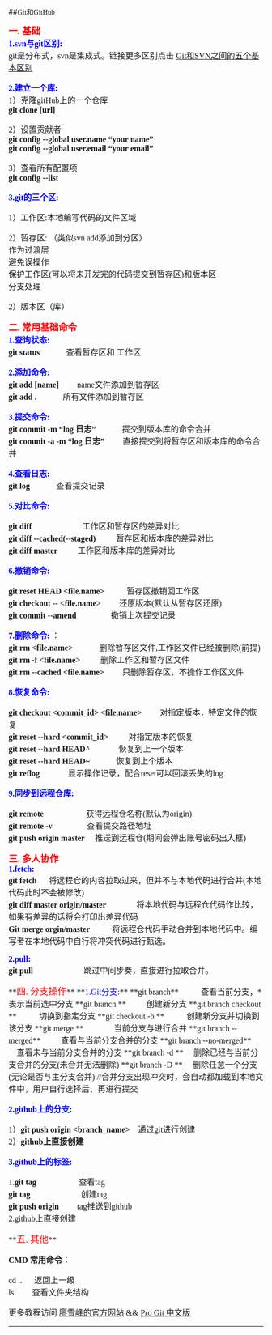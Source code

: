 ##<font face="微软雅黑">Git和GitHub

**<font size="4" color="red" >一. 基础</font>**  
<font size="3"> **<font size="3" color="blue">1.svn与git区别:</font>**  
git是分布式，svn是集成式。链接更多区别点击 [Git和SVN之间的五个基本区别](http://blog.jobbole.com/31444/)

<font size="3"> **<font size="3" color="blue">2.建立一个库:</font>**  
1）克隆gitHub上的一个仓库  
**git  clone  [url]**

2）设置贡献者  
**git config --global  user.name  “your name”**  
**git config --global user.email  “your email”**  

3）查看所有配置项  
**git config --list**


<font size="3"> **<font size="3" color="blue">3.git的三个区:</font>**

1）工作区:本地编写代码的文件区域

2）暂存区: （类似svn add添加到分区）   
作为过渡层  
避免误操作  
保护工作区(可以将未开发完的代码提交到暂存区)和版本区  
分支处理  

2）版本区（库） 

**<font size="4" color="red" >二. 常用基础命令</font>**  
<font size="3"> **<font size="3" color="blue">1.查询状态:</font>**  
**git status** &emsp;&emsp;&emsp;查看暂存区和 工作区   

<font size="3"> **<font size="3" color="blue">2.添加命令:</font>**   
**git add [name]** &emsp;&emsp;name文件添加到暂存区  
**git add .**      &emsp;&emsp;&emsp;所有文件添加到暂存区   

<font size="3"> **<font size="3" color="blue">3.提交命令:</font>**  
**git commit -m “log 日志”**    &emsp;&emsp;&emsp;提交到版本库的命令合并  
**git commit -a -m “log 日志”**  &emsp;&emsp;直接提交到将暂存区和版本库的命令合并  

<font size="3"> **<font size="3" color="blue">4.查看日志:</font>**  
**git log** &emsp;&emsp;&emsp;查看提交记录 

**<font size="3" color="blue">5.对比命令:</font>** 
  
**git diff**&emsp;  &emsp;  &emsp;  &emsp;  &emsp;  工作区和暂存区的差异对比  
**git diff --cached(--staged)** &emsp;&emsp; 暂存区和版本库的差异对比  
**git diff master**  &emsp;&emsp; 工作区和版本库的差异对比  

**<font size="3" color="blue">6.撤销命令:</font>**
              
**git reset HEAD  <file.name>** &emsp; &emsp; 暂存区撤销回工作区  
**git checkout -- <file.name>**   &emsp;&emsp;还原版本(默认从暂存区还原)   
**git commit --amend** &emsp;&emsp;&emsp;&emsp;撤销上次提交记录   

**<font size="3" color="blue">7.删除命令:</font>**
：  
**git rm <file.name>**   &emsp;&emsp;&emsp;删除暂存区文件,工作区文件已经被删除(前提)  
**git rm -f <file.name>** &emsp;&emsp; 删除工作区和暂存区文件  
**git rm --cached <file.name>** &emsp;&emsp;只删除暂存区，不操作工作区文件  

**<font size="3" color="blue">8.恢复命令:</font>**
  
**git checkout <commit_id> <file.name>**   &emsp;&emsp;对指定版本，特定文件的恢复  
**git reset --hard <commit_id>**  &emsp;&emsp; 对指定版本的恢复   
**git reset --hard HEAD^**  &emsp;&emsp;&emsp; 恢复到上一个版本   
**git reset --hard HEAD~<num>**&emsp;&emsp;&emsp; 恢复到上<num>个版本   
**git reflog**   &emsp;&emsp;&emsp; 显示操作记录，配合reset可以回滚丢失的log   

**<font size="3" color="blue">9.同步到远程仓库:</font>**


**git remote**  &emsp;&emsp;&emsp;&emsp;&emsp;获得远程仓名称(默认为origin)   
**git remote -v** &emsp;&emsp;&emsp;&emsp;查看提交路径地址   
**git push origin master** &emsp;推送到远程仓(期间会弹出账号密码出入框)   
</font>  

**<font size="4" color="red" >三. 多人协作</font>**    
<font size="3"> **<font size="3" color="blue">1.fetch:</font>**  
**git fetch**  &emsp;  将远程仓的内容拉取过来，但并不与本地代码进行合并(本地代码此时不会被修改)  
**git diff master origin/master**   &emsp; &emsp; &emsp;将本地代码与远程仓代码作比较，如果有差异的话将会打印出差异代码  
**Git merge orgin/master**   &emsp; &emsp; 将远程仓代码手动合并到本地代码中。编写者在本地代码中自行将冲突代码进行甄选。   

**<font size="3" color="blue">2.pull:</font>**   
**git pull**&emsp;  &emsp;  &emsp;  &emsp;  &emsp; 跳过中间步奏，直接进行拉取合并。  

</font>
**<font size="4" color="red" >四. 分支操作</font>**  
<font size="3"> **<font size="3" color="blue">1.Git分支:</font>**  
**git branch**     &emsp;  &emsp; 查看当前分支，*表示当前选中分支  
**git branch <branch_name>**  &emsp; &emsp;创建新分支    
**git branch checkout <branch_name>**  &emsp; &emsp; 切换到指定分支  
**git checkout -b <branch_name>**  &emsp; &emsp; 创建新分支并切换到该分支  
**git merge <branch_name>**  &emsp; &emsp; &emsp;当前分支与<branch_name>进行合并    
**git branch --merged**   &emsp;  &emsp;查看与当前分支合并的分支  
**git branch --no-merged**   &emsp;  &emsp;查看未与当前分支合并的分支  
**git branch -d <branch_name>**   &emsp;删除已经与当前分支合并的分支(未合并无法删除)  
**git branch -D <branch_name>**   &emsp;删除任意一个分支(无论是否与主分支合并)   
//合并分支出现冲突时，会自动都加载到本地文件中，用户自行选择后，再进行提交


**<font size="3" color="blue">2.github上的分支:</font>** 
  
1）**git push origin <branch_name>**&emsp;通过git进行创建  
2）**github上直接创建** 

**<font size="3" color="blue">3.github上的标签:</font>**
              
1.**git tag**    &emsp;&emsp;&emsp;&emsp;&emsp;查看tag  
  **git tag <version>** &emsp;&emsp;&emsp;&emsp;&emsp;&emsp;创建tag  
  **git push origin <version>**&emsp;&emsp;tag推送到github     
2.github上直接创建

</font>  
**<font size="4" color="red" >五. 其他</font>**  

**CMD 常用命令**：  

cd ..  &emsp;  返回上一级  
ls &emsp;&emsp;查看文件夹结构  

更多教程访问 [廖雪峰的官方网站](http://www.liaoxuefeng.com/wiki/0013739516305929606dd18361248578c67b8067c8c017b000) && [Pro Git 中文版](http://git.oschina.net/progit/)
******

